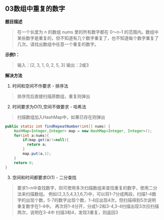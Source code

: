 ##  03数组中重复的数字
**题目描述**
>在一个长度为 n 的数组 nums 里的所有数字都在 0～n-1 的范围内。数组中某些数字是重复的，但不知道有几个数字重复了，也不知道每个数字重复了几次。请找出数组中任意一个重复的数字。

**示例1：**
>输入：[2, 3, 1, 0, 2, 5, 3]
>输出：2或3

**解决方法**
1. 时间和空间不作要求 - 排序法
>排序完后直接扫描原数组，重复则弹出
2. 时间要求为O(1),空间不做要求 - 哈希法
>扫描数组加入HashMap中，如果已存在则弹出
```java
public static int findRepeatNumber(int[] nums) {  
	HashMap<Integer,Integer> map = new HashMap<Integer, Integer>();  
	for(int a:nums){  
		if(map.get(a)!=null){  
	      return a;  
		}  
		map.put(a,1);  
	}  
	return 0;  
}
```
3. 空间和时间都要求O(1) - 二分查找
> 要求1~n中查找数字，则可使用多次扫描数组来查找重复的数字，使用二分法来扫描数组。
> 例如{2,3,5,4,3,1,6,7}中，可以将1-7分成两段，扫描1-4数字的出现个数，5-7的数字出现个数，1-4应出现4次，但扫描得到5次说明重复数字在1-4中。
>再次将1-4分开，分成1-2和3-4,3-4扫描出现3次应扫描两次，说明在3-4中
>扫描3和4，发现3重复，则返回3
